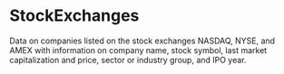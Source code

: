 # StockExchanges
Data on companies listed on the stock exchanges NASDAQ, NYSE, and AMEX with information on company name, stock symbol, last market capitalization and price, sector or industry group, and IPO year.
